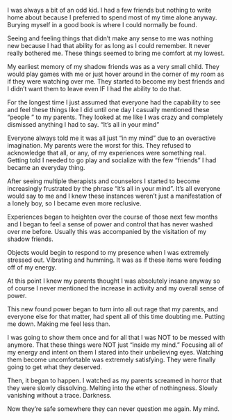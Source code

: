 I was always a bit of an odd kid. I had a few friends but nothing to write home about because I preferred to spend most of my time alone anyway. Burying myself in a good book is where I could normally be found. 

Seeing and feeling things that didn’t make any sense to me was nothing new because I had that ability for as long as I could remember. It never really bothered me. These things seemed to bring me comfort at my lowest. 
	
My earliest memory of my shadow friends was as a very small child. They would play games with me or just hover around in the corner of my room as if they were watching over me. They started to become my best friends and I didn’t want them to leave even IF I had the ability to do that. 
	
For the longest time I just assumed that everyone had the capability to see and feel these things like I did until one day I casually mentioned these “people ” to my parents. They looked at me like I was crazy and completely dismissed anything I had to say. “It’s all in your mind”

Everyone always told me it was all just “in my mind” due to an overactive imagination. My parents were the worst for this. They refused to acknowledge that all, or any, of my experiences were something real. Getting told I needed to go play and socialize with the few “friends” I had became an everyday thing. 

After seeing multiple therapists and counselors I started to become increasingly frustrated by the phrase “it’s all in your mind”.  It’s all everyone would say to me and I knew these instances weren’t just a manifestation of a lonely boy, so I became even more reclusive. 

Experiences began to heighten over the course of those next few months and I began to feel a sense of power and control that has never washed over me before. Usually this was accompanied by the visitation of my shadow friends. 

Objects would begin to respond to my presence when I was extremely stressed out. Vibrating and humming. It was as if these items were feeding off of my energy. 

At this point I knew my parents thought I was absolutely insane anyway so of course I never mentioned the increase in activity and my overall sense of power. 

This new found power began to turn into all out rage that my parents, and everyone else for that matter, had spent all of this time doubting me.  Putting me down. Making me feel less than.

I was going to show them once and for all that I was NOT to be messed with anymore. That these things were NOT just “inside my mind.” Focusing all of my energy and intent on them I stared into their unbelieving eyes. Watching them become uncomfortable was extremely satisfying. They were finally going to get what they deserved. 

Then, it began to happen. I watched as my parents screamed in horror that they were slowly dissolving. Melting into the ether of nothingness. Slowly vanishing without a trace. Darkness.

Now they’re safe somewhere they can never question me again. My mind.